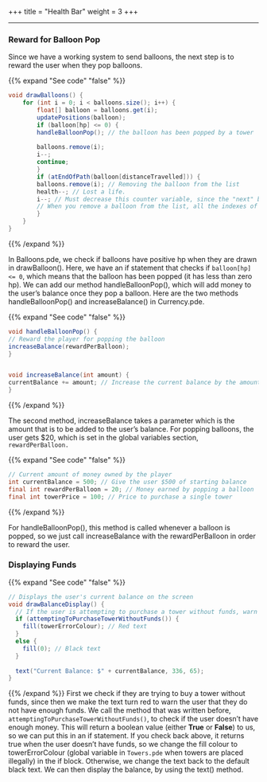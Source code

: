 +++
title = "Health Bar"
weight = 3
+++

---

### Reward for Balloon Pop

Since we have a working system to send balloons, the next step is to reward the user when they pop balloons. 

{{% expand "See code" "false" %}}
```java
void drawBalloons() {
    for (int i = 0; i < balloons.size(); i++) {
        float[] balloon = balloons.get(i);
        updatePositions(balloon);
        if (balloon[hp] <= 0) {
        handleBalloonPop(); // the balloon has been popped by a tower
        
        balloons.remove(i);
        i--;
        continue;
        }
        if (atEndOfPath(balloon[distanceTravelled])) {
        balloons.remove(i); // Removing the balloon from the list
        health--; // Lost a life.
        i--; // Must decrease this counter variable, since the "next" balloon would be skipped
        // When you remove a balloon from the list, all the indexes of the balloons "higher-up" in the list will decrement by 1
        }
    }
}
```
{{% /expand %}}

In Balloons.pde, we check if balloons have positive hp when they are drawn in drawBalloon(). Here, we have an if statement that checks if `balloon[hp] <= 0`, which means that the balloon has been popped (it has less than zero hp). We can add our method handleBalloonPop(), which will add money to the user’s balance once they pop a balloon. Here are the two methods handleBalloonPop() and increaseBalance() in Currency.pde.

{{% expand "See code" "false" %}}
```java
void handleBalloonPop() {
// Reward the player for popping the balloon
increaseBalance(rewardPerBalloon);
}


void increaseBalance(int amount) {
currentBalance += amount; // Increase the current balance by the amount given
}
```
{{% /expand %}}

The second method, increaseBalance takes a parameter which is the amount that is to be added to the user’s balance.  For popping balloons, the user gets $20, which is set in the global variables section, `rewardPerBalloon.`

{{% expand "See code" "false" %}}
```java
// Current amount of money owned by the player
int currentBalance = 500; // Give the user $500 of starting balance
final int rewardPerBalloon = 20; // Money earned by popping a balloon
final int towerPrice = 100; // Price to purchase a single tower
```
{{% /expand %}}

For handleBalloonPop(), this method is called whenever a balloon is popped, so we just call increaseBalance with the rewardPerBalloon in order to reward the user.


### Displaying Funds

{{% expand "See code" "false" %}}
```java
// Displays the user's current balance on the screen
void drawBalanceDisplay() {
  // If the user is attempting to purchase a tower without funds, warn them with red display text
  if (attemptingToPurchaseTowerWithoutFunds()) {
    fill(towerErrorColour); // Red text
  }
  else {
    fill(0); // Black text
  }
  
  text("Current Balance: $" + currentBalance, 336, 65);
}
```
{{% /expand %}}
First we check if they are trying to buy a tower without funds, since then we make the text turn red to warn the user that they do not have enough funds. We call the method that was written before, `attemptingToPurchaseTowerWithoutFunds()`, to check if the user doesn’t have enough money. This will return a boolean value (either **True** or **False**) to us, so we can put this in an if statement. If you check back above, it returns true when the user doesn’t have funds, so we change the fill colour to towerErrorColour (global variable in `Towers.pde` when towers are placed illegally) in the if block. Otherwise, we change the text back to the default black text. We can then display the balance, by using the text() method.
